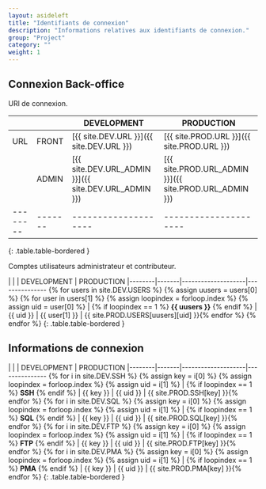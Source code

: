 ```yaml
---
layout: asideleft
title: "Identifiants de connexion"
description: "Informations relatives aux identifiants de connexion."
group: "Project"
category: ""
weight: 1
---
```


## Connexion Back-office

URl de connexion.

|        |       | DEVELOPMENT        | PRODUCTION
|--------|-------|--------------------|---------------------
| URL    | FRONT | [{{ site.DEV.URL }}]({{ site.DEV.URL }}) | [{{ site.PROD.URL }}]({{ site.PROD.URL }})
|        | ADMIN | [{{ site.DEV.URL_ADMIN }}]({{ site.DEV.URL_ADMIN }}) | [{{ site.PROD.URL_ADMIN }}]({{ site.PROD.URL_ADMIN }})
|--------|-------|--------------------|---------------------
{: .table.table-bordered }

Comptes utilisateurs administrateur et contributeur.

|        |       | DEVELOPMENT        | PRODUCTION
|--------|-------|--------------------|--------------- {% for users in site.DEV.USERS %} {% assign uusers = users[0] %} {% for user in users[1] %} {% assign loopindex = forloop.index %} {% assign uid = user[0] %}
| {% if loopindex == 1 %} **{{ uusers }}** {% endif %} | {{ uid }}  | {{ user[1] }} | {{ site.PROD.USERS[uusers][uid] }}{% endfor %} {% endfor %}
{: .table.table-bordered }

## Informations de connexion

|        |       | DEVELOPMENT        | PRODUCTION
|--------|-------|--------------------|--------------- {% for i in site.DEV.SSH %} {% assign key = i[0] %} {% assign loopindex = forloop.index %} {% assign uid = i[1] %}
| {% if loopindex == 1 %} **SSH** {% endif %} | {{ key }}  | {{ uid }} | {{ site.PROD.SSH[key] }}{% endfor %} {% for i in site.DEV.SQL %} {% assign key = i[0] %} {% assign loopindex = forloop.index %} {% assign uid = i[1] %}
| {% if loopindex == 1 %} **SQL** {% endif %} | {{ key }}  | {{ uid }} | {{ site.PROD.SQL[key] }}{% endfor %} {% for i in site.DEV.FTP %} {% assign key = i[0] %} {% assign loopindex = forloop.index %} {% assign uid = i[1] %}
| {% if loopindex == 1 %} **FTP** {% endif %} | {{ key }}  | {{ uid }} | {{ site.PROD.FTP[key] }}{% endfor %} {% for i in site.DEV.PMA %} {% assign key = i[0] %} {% assign loopindex = forloop.index %} {% assign uid = i[1] %}
| {% if loopindex == 1 %} **PMA** {% endif %} | {{ key }}  | {{ uid }} | {{ site.PROD.PMA[key] }}{% endfor %}
{: .table.table-bordered }
